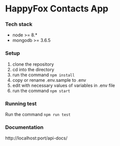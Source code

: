 # HappyFox Contacts App
### Tech stack
- node >= 8.*
- mongodb >= 3.6.5

### Setup
1. clone the repository
2. cd into the directory
3. run the command `npm install`
4. copy or rename .env.sample to .env
5. edit with necessary values of variables in .env file
6. run the command `npm start`

### Running test
Run the command `npm run test` 

### Documentation
http://localhost:port/api-docs/